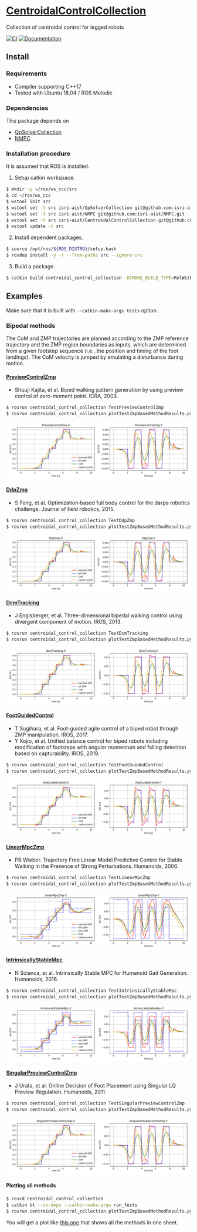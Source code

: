 # [CentroidalControlCollection](https://github.com/isri-aist/CentroidalControlCollection)
Collection of centroidal control for legged robots

[![CI](https://github.com/isri-aist/CentroidalControlCollection/actions/workflows/ci.yaml/badge.svg)](https://github.com/isri-aist/CentroidalControlCollection/actions/workflows/ci.yaml)
[![Documentation](https://img.shields.io/badge/doxygen-online-brightgreen?logo=read-the-docs&style=flat)](https://isri-aist.github.io/CentroidalControlCollection/)

## Install

### Requirements
- Compiler supporting C++17
- Tested with Ubuntu 18.04 / ROS Melodic

### Dependencies
This package depends on
- [QpSolverCollection](https://github.com/isri-aist/QpSolverCollection)
- [NMPC](https://github.com/isri-aist/NMPC)

### Installation procedure
It is assumed that ROS is installed.

1. Setup catkin workspace.
```bash
$ mkdir -p ~/ros/ws_ccc/src
$ cd ~/ros/ws_ccc
$ wstool init src
$ wstool set -t src isri-aist/QpSolverCollection git@github.com:isri-aist/QpSolverCollection.git --git -y
$ wstool set -t src isri-aist/NMPC git@github.com:isri-aist/NMPC.git --git -y
$ wstool set -t src isri-aist/CentroidalControlCollection git@github.com:isri-aist/CentroidalControlCollection.git --git -y
$ wstool update -t src
```

2. Install dependent packages.
```bash
$ source /opt/ros/${ROS_DISTRO}/setup.bash
$ rosdep install -y -r --from-paths src --ignore-src
```

3. Build a package.
```bash
$ catkin build centroidal_control_collection -DCMAKE_BUILD_TYPE=RelWithDebInfo --catkin-make-args all tests
```

## Examples
Make sure that it is built with `--catkin-make-args tests` option.

### Bipedal methods
The CoM and ZMP trajectories are planned according to the ZMP reference trajectory and the ZMP region boundaries as inputs, which are determined from a given footstep sequence (i.e., the position and timing of the foot landings). The CoM velocity is jumped by emulating a disturbance during motion.

#### [PreviewControlZmp](https://isri-aist.github.io/CentroidalControlCollection/doxygen/classCCC_1_1PreviewControlZmp.html)
- Shuuji Kajita, et al. Biped walking pattern generation by using preview control of zero-moment point. ICRA, 2003.

```bash
$ rosrun centroidal_control_collection TestPreviewControlZmp
$ rosrun centroidal_control_collection plotTestZmpBasedMethodResults.py --method PreviewControlZmp
```

![PreviewControlZmp](doc/images/PreviewControlZmp.png)

#### [DdpZmp](https://isri-aist.github.io/CentroidalControlCollection/doxygen/classCCC_1_1DdpZmp.html)
- S Feng, et al. Optimization‐based full body control for the darpa robotics challenge. Journal of field robotics, 2015.

```bash
$ rosrun centroidal_control_collection TestDdpZmp
$ rosrun centroidal_control_collection plotTestZmpBasedMethodResults.py --method DdpZmp
```

![DdpZmp](doc/images/DdpZmp.png)

#### [DcmTracking](https://isri-aist.github.io/CentroidalControlCollection/doxygen/classCCC_1_1DcmTracking.html)
- J Englsberger, et al. Three-dimensional bipedal walking control using divergent component of motion. IROS, 2013.

```bash
$ rosrun centroidal_control_collection TestDcmTracking
$ rosrun centroidal_control_collection plotTestZmpBasedMethodResults.py --method DcmTracking
```

![DcmTracking](doc/images/DcmTracking.png)

#### [FootGuidedControl](https://isri-aist.github.io/CentroidalControlCollection/doxygen/classCCC_1_1FootGuidedControl.html)
- T Sugihara, et al. Foot-guided agile control of a biped robot through ZMP manipulation. IROS, 2017.
- Y Kojio, et al. Unified balance control for biped robots including modification of footsteps with angular momentum and falling detection based on capturability. IROS, 2019.

```bash
$ rosrun centroidal_control_collection TestFootGuidedControl
$ rosrun centroidal_control_collection plotTestZmpBasedMethodResults.py --method FootGuidedControl
```

![FootGuidedControl](doc/images/FootGuidedControl.png)

#### [LinearMpcZmp](https://isri-aist.github.io/CentroidalControlCollection/doxygen/classCCC_1_1LinearMpcZmp.html)
- PB Wieber. Trajectory Free Linear Model Predictive Control for Stable Walking in the Presence of Strong Perturbations. Humanoids, 2006.

```bash
$ rosrun centroidal_control_collection TestLinearMpcZmp
$ rosrun centroidal_control_collection plotTestZmpBasedMethodResults.py --method LinearMpcZmp
```

![LinearMpcZmp](doc/images/LinearMpcZmp.png)

#### [IntrinsicallyStableMpc](https://isri-aist.github.io/CentroidalControlCollection/doxygen/classCCC_1_1IntrinsicallyStableMpc.html)
- N Scianca, et al. Intrinsically Stable MPC for Humanoid Gait Generation. Humanoids, 2016.

```bash
$ rosrun centroidal_control_collection TestIntrinsicallyStableMpc
$ rosrun centroidal_control_collection plotTestZmpBasedMethodResults.py --method IntrinsicallyStableMpc
```

![IntrinsicallyStableMpc](doc/images/IntrinsicallyStableMpc.png)

#### [SingularPreviewControlZmp](https://isri-aist.github.io/CentroidalControlCollection/doxygen/classCCC_1_1SingularPreviewControlZmp.html)
- J Urata, et al. Online Decision of Foot Placement using Singular LQ Preview Regulation. Humanoids, 2011.

```bash
$ rosrun centroidal_control_collection TestSingularPreviewControlZmp
$ rosrun centroidal_control_collection plotTestZmpBasedMethodResults.py --method SingularPreviewControlZmp
```

![SingularPreviewControlZmp](doc/images/SingularPreviewControlZmp.png)

#### Plotting all methods

```bash
$ roscd centroidal_control_collection
$ catkin bt --no-deps --catkin-make-args run_tests
$ rosrun centroidal_control_collection plotTestZmpBasedMethodResults.py --method All --plot-comp-time
```

You will get a plot like [this one](https://www.dropbox.com/s/8bcynsaf7h8qoqq/plotTestZmpBasedMethodResultsAll.pdf?dl=0) that shows all the methods in one sheet.
